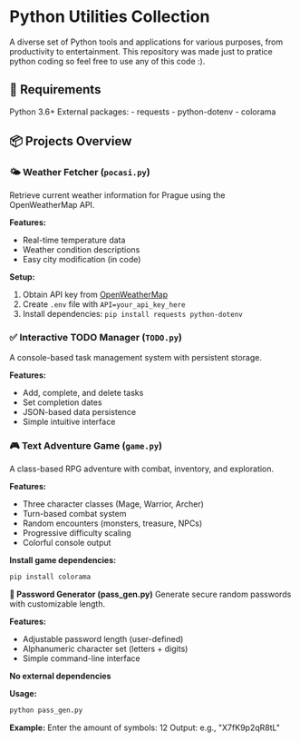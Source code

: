# Python Utilities Collection

A diverse set of Python tools and applications for various purposes, from productivity to entertainment.
This repository was made just to pratice python coding so feel free to use any of this code :).

## 🔧 Requirements
Python 3.6+
External packages:
    - requests
    - python-dotenv
    - colorama

## 📦 Projects Overview

### 🌤️ Weather Fetcher (`pocasi.py`)
Retrieve current weather information for Prague using the OpenWeatherMap API.

**Features:**
- Real-time temperature data
- Weather condition descriptions
- Easy city modification (in code)

**Setup:**
1. Obtain API key from [OpenWeatherMap](https://openweathermap.org/api)
2. Create `.env` file with `API=your_api_key_here`
3. Install dependencies: `pip install requests python-dotenv`

### ✅ Interactive TODO Manager (`TODO.py`)
A console-based task management system with persistent storage.

**Features:**
- Add, complete, and delete tasks
- Set completion dates
- JSON-based data persistence
- Simple intuitive interface

### 🎮 Text Adventure Game (`game.py`)
A class-based RPG adventure with combat, inventory, and exploration.

**Features:**
- Three character classes (Mage, Warrior, Archer)
- Turn-based combat system
- Random encounters (monsters, treasure, NPCs)
- Progressive difficulty scaling
- Colorful console output

**Install game dependencies:**
```bash
pip install colorama
```
**🔐 Password Generator (pass_gen.py)**
Generate secure random passwords with customizable length.

**Features:**
- Adjustable password length (user-defined)
- Alphanumeric character set (letters + digits)
- Simple command-line interface

**No external dependencies**

**Usage:**
```bash
python pass_gen.py
```
**Example:**
Enter the amount of symbols: 12
Output: e.g., "X7fK9p2qR8tL"

